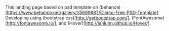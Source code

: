 
This landing page based on psd template on (behance)[https://www.behance.net/gallery/35699887/Clemo-Free-PSD-Template]. Developing using (bootstrap css)[http://getbootstrap.com/], (FontAwesome)[http://fontawesome.io/], and (Hover)[http://ianlunn.github.io/Hover/].